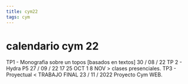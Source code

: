 ```yaml
---
title: cym22
tags: cym
---
```



# calendario cym 22

TP1 - Monografia sobre un topos [basados en textos] 30 / 08 / 22
TP 2 - Hydra P5 27 / 09 / 22
17 25 OCT 1 8 NOV > clases presenciales.
TP3 - Proyectual <
TRABAJO FINAL 23 / 11 / 2022
Proyecto Cym WEB.